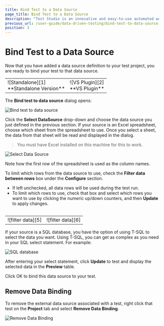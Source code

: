 ```yaml
---
title: Bind Test to a Data Source
page_title: Bind Test to a Data Source
description: "Test Studio is an innovative and easy-to-use automated web, WPF and load testing solution. Test Studio tests support essential technologies like ASP.NET AJAX, Silverlight, PHP and MVC. HTML5, Testing framework, functional testing, performance testing, load testing, exploratory testing, manual testing."
previous_url: /user-guide/data-driven-testing/bind-test-to-data-source.aspx, /user-guide/data-driven-testing/bind-test-to-data-source
position: 3
---
```

# Bind Test to a Data Source

Now that you have added a data source definition to your test project, you are ready to bind your test to that data source.

<table id="no-table">
<tr>
<td>![Standalone][1]<br>**Standalone Version**</td>
<td>![VS Plugin][2]<br>**VS Plugin**</td>
</tr>
<table>

The **Bind test to data source** dialog opens:

![Bind test to data source][3]

Click the **Select DataSource** drop-down and choose the data source you just defined in the previous section. If your source is an Excel spreadsheet, choose which sheet from the spreadsheet to use. Once you select a sheet, the data from that sheet will be read and displayed in the dialog.

> You must have Excel installed on this machine for this to work.

![Select Data Source][4]

Note how the first row of the spreadsheet is used as the column names.

 

To limit which rows from the data source to use, check the **Filter data between rows** box under the **Configure** section.

- If left unchecked, all data rows will be used during the test run.
- To limit which rows to use, check that box and select which rows you want to use by clicking the numeric up/down counters, and then **Update** to apply changes.

<table id="no-table">
<tr>
<td>![filter data][5]</td>
<td>![filter data][6]</td>
</tr>
<table>

If your source is a SQL database, you have the option of using T-SQL to select the data you want. Using T-SQL, you can get as complex as you need in your SQL select statement. For example:

![SQL database][7]

After entering your select statement, click **Update** to test and display the selected data in the **Preview** table.

Click OK to bind this data source to your test.

## Remove Data Binding

To remove the external data source associated with a test, right click that test on the **Project** tab and select **Remove Data Binding**.

![Remove Data Binding][8] 

[1]: /img/features/data-driven-testing/bind-test-data-source/fig1.png
[2]: /img/features/data-driven-testing/bind-test-data-source/fig2.png
[3]: /img/features/data-driven-testing/bind-test-data-source/fig3.png
[4]: /img/features/data-driven-testing/bind-test-data-source/fig4.png
[5]: /img/features/data-driven-testing/bind-test-data-source/fig5.png
[6]: /img/features/data-driven-testing/bind-test-data-source/fig6.png
[7]: /img/features/data-driven-testing/bind-test-data-source/fig7.png
[8]: /img/features/data-driven-testing/bind-test-data-source/fig8.png